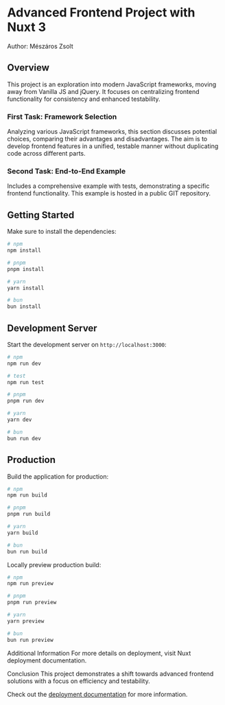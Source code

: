 # Advanced Frontend Project with Nuxt 3

Author: Mészáros Zsolt

## Overview
This project is an exploration into modern JavaScript frameworks, moving away from Vanilla JS and jQuery. It focuses on centralizing frontend functionality for consistency and enhanced testability.

### First Task: Framework Selection
Analyzing various JavaScript frameworks, this section discusses potential choices, comparing their advantages and disadvantages. The aim is to develop frontend features in a unified, testable manner without duplicating code across different parts.

### Second Task: End-to-End Example
Includes a comprehensive example with tests, demonstrating a specific frontend functionality. This example is hosted in a public GIT repository.

## Getting Started

Make sure to install the dependencies:

```bash
# npm
npm install

# pnpm
pnpm install

# yarn
yarn install

# bun
bun install
```

## Development Server

Start the development server on `http://localhost:3000`:

```bash
# npm
npm run dev

# test
npm run test

# pnpm
pnpm run dev

# yarn
yarn dev

# bun
bun run dev
```

## Production

Build the application for production:

```bash
# npm
npm run build

# pnpm
pnpm run build

# yarn
yarn build

# bun
bun run build
```

Locally preview production build:

```bash
# npm
npm run preview

# pnpm
pnpm run preview

# yarn
yarn preview

# bun
bun run preview
```
Additional Information
For more details on deployment, visit Nuxt deployment documentation.

Conclusion
This project demonstrates a shift towards advanced frontend solutions with a focus on efficiency and testability.


Check out the [deployment documentation](https://nuxt.com/docs/getting-started/deployment) for more information.
